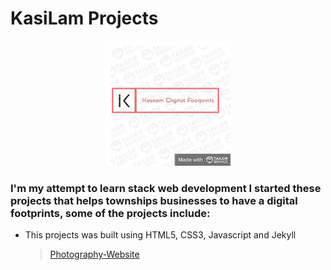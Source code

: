# KasiLam Projects



<p align="center">
  <img src="LogoSample_ByTailorBrands.jpeg" />
</p>





### I'm my attempt to learn stack web development I started these projects that helps townships businesses to have a digital footprints, some of the projects include:

- This projects was built using HTML5, CSS3, Javascript and Jekyll
  > [Photography-Website](https://thabanglukhetho.github.io/Photography/)
